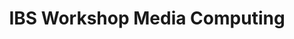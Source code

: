 ---
dateStart: 2019-02-05
dateEnd: 2019-02-05
title: "IBS Workshop Media Computing"
venue: "IBS Convention Center"
organizer:
credit: "Places & Spaces"
city: Lauta
state:
country: Germany
pdfLink: 20190205-ibs-workshop-media.pdf
venueImages:
 - sm: image01.sm.jpg
   lg: image01.lg.jpg
 - sm: image02.sm.jpg
   lg: image02.lg.jpg
---